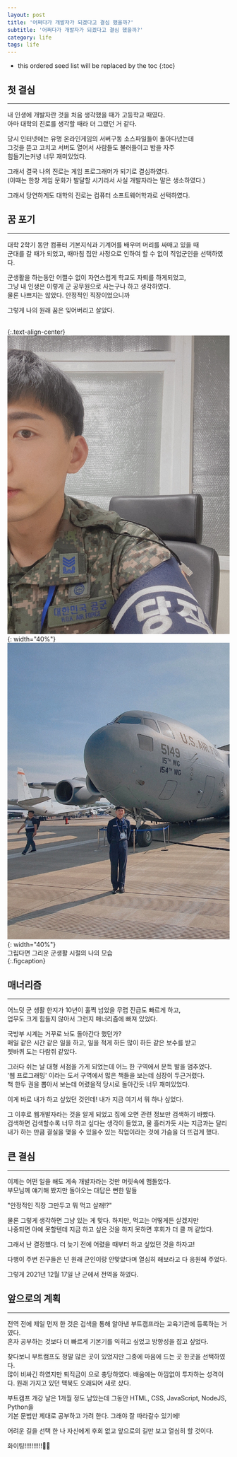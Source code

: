 ```yaml
---
layout: post
title: '어쩌다가 개발자가 되겠다고 결심 했을까?'
subtitle: '어쩌다가 개발자가 되겠다고 결심 했을까?'
category: life
tags: life
---
```


<!-- more -->

* this ordered seed list will be replaced by the toc 
{:toc}

## 첫 결심  
---  
내 인생에 개발자란 것을 처음 생각했을 때가 고등학교 때였다.  
아마 대학의 진로를 생각할 때라 더 그랬던 거 같다.  

당시 인터넷에는 유명 온라인게임의 서버구동 소스파일들이 돌아다녔는데  
그것을 뜯고 고치고 서버도 열어서 사람들도 불러들이고 밤을 자주  
힘들기는커녕 너무 재미있었다.  

그래서 결국 나의 진로는 게임 프로그래머가 되기로 결심하였다.  
(이때는 한창 게임 문화가 발달할 시기라서 사실 개발자라는 말은 생소하였다.)  

그래서 당연하게도 대학의 진로는 컴퓨터 소프트웨어학과로 선택하였다.  

## 꿈 포기  
---  
대학 2학기 동안 컴퓨터 기본지식과 기계어를 배우며 머리를 싸매고 있을 때  
군대를 갈 때가 되었고, 때마침 집안 사정으로 인하여 할 수 없이 직업군인을 선택하였다.  

군생활을 하는동안 어쩔수 없이 자연스럽게 학교도 자퇴를 하게되었고,  
그냥 내 인생은 이렇게 군 공무원으로 사는구나 하고 생각하였다.  
물론 나쁘지는 않았다. 안정적인 직장이었으니까  

그렇게 나의 원래 꿈은 잊어버리고 살았다.  
<br>  

{:.text-align-center}
![air01](/assets/img/life/2022-01-12-life/air01.JPG){: width="40%"}
![air02](/assets/img/life/2022-01-12-life/air02.JPG){: width="40%"}  
그립다면 그리운 군생활 시절의 나의 모습  
{:.figcaption}  

## 매너리즘  
---  
어느덧 군 생활 한지가 10년이 훌쩍 넘었을 무렵 진급도 빠르게 하고,  
업무도 크게 힘들지 않아서 그런지 매너리즘에 빠져 있었다.  

국방부 시계는 거꾸로 놔도 돌아간다 했던가?  
매일 같은 시간 같은 일을 하고, 일을 적게 하든 많이 하든 같은 보수를 받고  
쳇바퀴 도는 다람쥐 같았다.  

그러다 쉬는 날 대형 서점을 가게 되었는데 어느 한 구역에서 문득 발을 멈추었다.  
'웹 프로그래밍' 이라는 도서 구역에서 많은 책들을 보는데 심장이 두근거렸다.  
책 한두 권을 뽑아서 보는데 어렸을적 당시로 돌아간듯 너무 재미있었다.  

이게 바로 내가 하고 싶었던 것인데! 내가 지금 여기서 뭐 하나 싶었다.  

그 이후로 웹개발자라는 것을 알게 되었고 집에 오면 관련 정보만 검색하기 바빴다.  
검색하면 검색할수록 너무 하고 싶다는 생각이 들었고, 물 흘러가듯 사는 지금과는 달리  
내가 하는 만큼 결실을 맺을 수 있을수 있는 직업이라는 것에 가슴을 더 뜨겁게 했다.  

## 큰 결심  
---  
이제는 어떤 일을 해도 계속 개발자라는 것만 머릿속에 맴돌았다.  
부모님께 얘기해 봤지만 돌아오는 대답은 뻔한 말들  

"안정적인 직장 그만두고 뭐 먹고 살래!?"  

물론 그렇게 생각하면 그냥 있는 게 맞다. 하지만, 먹고는 어떻게든 살겠지만  
나중되면 아예 못할텐데 지금 하고 싶은 것을 하지 못하면 후회가 더 클 꺼 같았다.  

그래서 난 결정했다. 더 늦기 전에 어렸을 때부터 하고 싶었던 것을 하자고!  

다행이 주변 친구들은 넌 원래 군인이랑 안맞았다며 열심히 해보라고 다 응원해 주었다.  

그렇게 2021년 12월 17일 난 군에서 전역을 하였다.  

## 앞으로의 계획  
---  
전역 전에 제일 먼저 한 것은 검색을 통해 알아낸 부트캠프라는 교육기관에 등록하는 거였다.  
혼자 공부하는 것보다 더 빠르게 기본기를 익히고 싶었고 방향성을 잡고 싶었다.  

찾다보니 부트캠프도 정말 많은 곳이 있었지만 그중에 마음에 드는 곳 한곳을 선택하였다.  
많이 비싸긴 하였지만 퇴직금이 으로 충당하였다. 배움에는 아낌없이 투자하는 성격이다.
원래 가지고 있던 맥북도 오래되어 새로 샀다.  

부트캠프 개강 날은 1개월 정도 남았는데 그동안 HTML, CSS, JavaScript, NodeJS, Python을  
기본 문법만 제대로 공부하고 가려 한다. 그래야 잘 따라갈수 있기에!  

어려운 길을 선택 한 나 자신에게 후회 없고 앞으로의 길만 보고 열심히 할 것이다.  

화이팅!!!!!!!!!!💪🏻  

